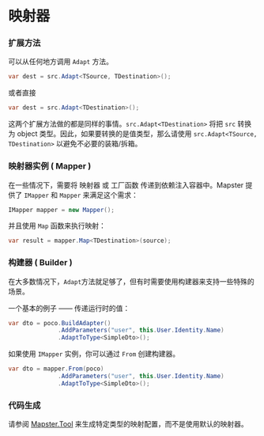 # 映射器



### 扩展方法

可以从任何地方调用 `Adapt` 方法。

```csharp
var dest = src.Adapt<TSource, TDestination>();
```

或者直接

```csharp
var dest = src.Adapt<TDestination>();
```

这两个扩展方法做的都是同样的事情。`src.Adapt<TDestination>` 将把 `src` 转换为 object 类型。因此，如果要转换的是值类型，那么请使用 `src.Adapt<TSource, TDestination>` 以避免不必要的装箱/拆箱。

### 映射器实例 ( Mapper )

在一些情况下，需要将 映射器 或 工厂函数 传递到依赖注入容器中。Mapster 提供了 `IMapper` 和 `Mapper` 来满足这个需求：

```c#
IMapper mapper = new Mapper();
```

并且使用 `Map` 函数来执行映射：

```c#
var result = mapper.Map<TDestination>(source);
```



### 构建器 ( Builder )

在大多数情况下，`Adapt`方法就足够了，但有时需要使用构建器来支持一些特殊的场景。

一个基本的例子 —— 传递运行时的值：

```csharp
var dto = poco.BuildAdapter()
              .AddParameters("user", this.User.Identity.Name)
              .AdaptToType<SimpleDto>();
```

如果使用 `IMapper` 实例，你可以通过 `From` 创建构建器。

```csharp
var dto = mapper.From(poco)
              .AddParameters("user", this.User.Identity.Name)
              .AdaptToType<SimpleDto>();
```



### 代码生成

请参阅 [Mapster.Tool](Mapster.Tool.md) 来生成特定类型的映射配置，而不是使用默认的映射器。

